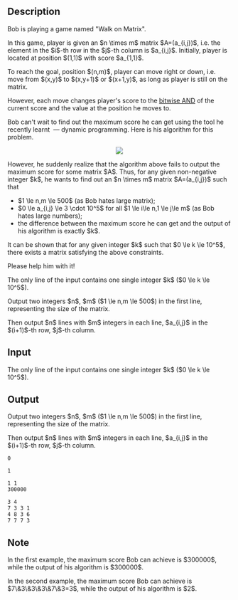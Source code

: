 ## Description

<div><p>Bob is playing a game named "Walk on Matrix".</p><p>In this game, player is given an $n \times m$ matrix $A=(a_{i,j})$, i.e. the element in the $i$-th row in the $j$-th column is $a_{i,j}$. Initially, player is located at position $(1,1)$ with score $a_{1,1}$. </p><p>To reach the goal, position $(n,m)$, player can move right or down, i.e. move from $(x,y)$ to $(x,y+1)$ or $(x+1,y)$, as long as player is still on the matrix.</p><p>However, each move changes player's score to the <a href="https://en.wikipedia.org/wiki/Bitwise_operation#AND">bitwise AND</a> of the current score and the value at the position he moves to.</p><p>Bob can't wait to find out the maximum score he can get using the tool he recently learnt &nbsp;— dynamic programming. Here is his algorithm for this problem. </p><center> <img class="tex-graphics" src="file://CcINWnmi.png" style="max-width: 100.0%;max-height: 100.0%;"> </center><p>However, he suddenly realize that the algorithm above fails to output the maximum score for some matrix $A$. Thus, for any given non-negative integer $k$, he wants to find out an $n \times m$ matrix $A=(a_{i,j})$ such that </p><ul> <li> $1 \le n,m \le 500$ (as Bob hates large matrix); </li><li> $0 \le a_{i,j} \le 3 \cdot 10^5$ for all $1 \le i\le n,1 \le j\le m$ (as Bob hates large numbers); </li><li> the difference between the maximum score he can get and the output of his algorithm is <span class="tex-font-style-bf">exactly</span> $k$. </li></ul><p>It can be shown that for any given integer $k$ such that $0 \le k \le 10^5$, there exists a matrix satisfying the above constraints.</p><p>Please help him with it!</p></div><div class="input-specification"><p>The only line of the input contains one single integer $k$ ($0 \le k \le 10^5$).</p></div><div class="output-specification"><p>Output two integers $n$, $m$ ($1 \le n,m \le 500$) in the first line, representing the size of the matrix. </p><p>Then output $n$ lines with $m$ integers in each line, $a_{i,j}$ in the $(i+1)$-th row, $j$-th column.</p></div>

## Input

<p>The only line of the input contains one single integer $k$ ($0 \le k \le 10^5$).</p>

## Output

<p>Output two integers $n$, $m$ ($1 \le n,m \le 500$) in the first line, representing the size of the matrix. </p><p>Then output $n$ lines with $m$ integers in each line, $a_{i,j}$ in the $(i+1)$-th row, $j$-th column.</p>





```input1
0
```




```input2
1
```




```output1
1 1
300000
```




```output2
3 4
7 3 3 1
4 8 3 6
7 7 7 3
```



## Note

<p>In the first example, the maximum score Bob can achieve is $300000$, while the output of his algorithm is $300000$.</p><p>In the second example, the maximum score Bob can achieve is $7\&amp;3\&amp;3\&amp;3\&amp;7\&amp;3=3$, while the output of his algorithm is $2$.</p>
